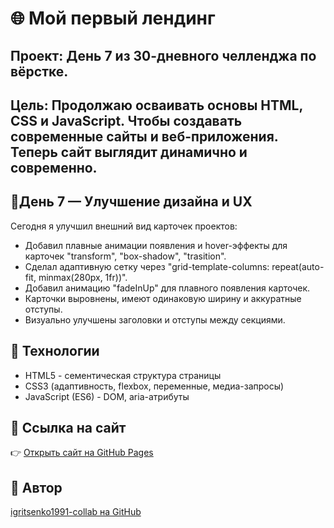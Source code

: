 # 🌐 Мой первый лендинг

## Проект: День 7 из 30-дневного челленджа по вёрстке.  
## Цель: Продолжаю осваивать основы HTML, CSS и JavaScript. Чтобы создавать современные сайты и веб-приложения. Теперь сайт выглядит динамично и современно.


## 🚀День 7 — Улучшение дизайна и UX

Сегодня я улучшил внешний вид карточек проектов:
- Добавил плавные анимации появления и hover-эффекты для карточек "transform", "box-shadow", "trasition".
- Сделал адаптивную сетку через "grid-template-columns: repeat(auto-fit, minmax(280px, 1fr))".
- Добавил анимацию "fadeInUp" для плавного появления карточек.
- Карточки выровнены, имеют одинаковую ширину и аккуратные отступы.
- Визуально улучшены заголовки и отступы между секциями.

## 🧠 Технологии
- HTML5 - сементическая структура страницы
- CSS3 (адаптивность, flexbox, переменные, медиа-запросы)  
- JavaScript (ES6) - DOM, aria-атрибуты


## 🔗 Ссылка на сайт
👉 [Открыть сайт на GitHub Pages](https://github.com/igritsenko1991-collab/Day1-hello.git/)


## 👤 Автор
[igritsenko1991-collab на GitHub](https://igritsenko1991-collab.github.io/Day1-hello/)